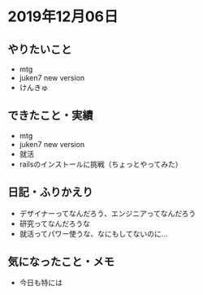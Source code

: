 # 2019年12月06日

## やりたいこと

- mtg
- juken7 new version
- けんきゅ

## できたこと・実績

- mtg
- juken7 new version
- 就活
- railsのインストールに挑戦（ちょっとやってみた）

## 日記・ふりかえり

- デザイナーってなんだろう、エンジニアってなんだろう
- 研究ってなんだろうな
- 就活ってパワー使うな、なにもしてないのに...

## 気になったこと・メモ

- 今日も特には
